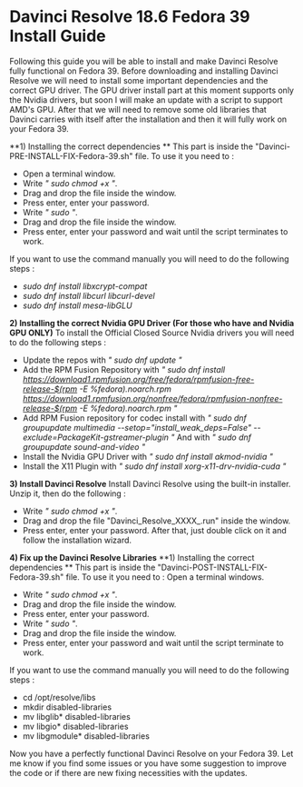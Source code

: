 # Davinci Resolve 18.6 Fedora 39 Install Guide
Following this guide you will be able to install and make Davinci Resolve fully functional on Fedora 39.
Before downloading and installing Davinci Resolve we will need to install some important dependencies and the correct GPU driver.
The GPU driver install part at this moment supports only the Nvidia drivers, but soon I will make an update with a script to support AMD's GPU.
After that we will need to remove some old libraries that Davinci carries with itself after the installation and then it will fully work on your Fedora 39.


**1) Installing the correct dependencies **
This part is inside the "Davinci-PRE-INSTALL-FIX-Fedora-39.sh" file. To use it you need to :
- Open a terminal window.
- Write *" sudo chmod +x "*.
- Drag and drop the file inside the window.
- Press enter, enter your password.
- Write *" sudo "*.
- Drag and drop the file inside the window.
- Press enter, enter your password and wait until the script terminates to work.

If you want to use the command manually you will need to do the following steps :
- *sudo dnf install libxcrypt-compat*
- *sudo dnf install libcurl libcurl-devel*
- *sudo dnf install mesa-libGLU*



**2) Installing the correct Nvidia GPU Driver (For those who have and Nvidia GPU ONLY)**
To install the Official Closed Source Nvidia drivers you will need to do the following steps :

- Update the repos with *" sudo dnf update "*
- Add the RPM Fusion Repository with 
*" sudo dnf install https://download1.rpmfusion.org/free/fedora/rpmfusion-free-release-$(rpm -E %fedora).noarch.rpm https://download1.rpmfusion.org/nonfree/fedora/rpmfusion-nonfree-release-$(rpm -E %fedora).noarch.rpm "*
- Add RPM Fusion repository for codec install with 
*" sudo dnf groupupdate multimedia --setop="install_weak_deps=False" --exclude=PackageKit-gstreamer-plugin "*
And with
*" sudo dnf groupupdate sound-and-video "*
- Install the Nvidia GPU Driver with 
*" sudo dnf install akmod-nvidia "*
- Install the X11 Plugin with 
*" sudo dnf install xorg-x11-drv-nvidia-cuda "*



**3) Install Davinci Resolve**
Install Davinci Resolve using the built-in installer. Unzip it, then do the following :
- Write *" sudo chmod +x "*.
- Drag and drop the file "Davinci_Resolve_XXXX_.run" inside the window.
- Press enter, enter your password.
After that, just double click on it and follow the installation wizard.



**4) Fix up the Davinci Resolve Libraries**
**1) Installing the correct dependencies **
This part is inside the "Davinci-POST-INSTALL-FIX-Fedora-39.sh" file. To use it you need to :
Open a terminal windows.
- Write *" sudo chmod +x "*.
- Drag and drop the file inside the window.
- Press enter, enter your password.
- Write *" sudo "*.
- Drag and drop the file inside the window.
- Press enter, enter your password and wait until the script terminate to work.

If you want to use the command manually you will need to do the following steps :
- cd /opt/resolve/libs
- mkdir disabled-libraries
- mv libglib* disabled-libraries
- mv libgio* disabled-libraries
- mv libgmodule* disabled-libraries

Now you have a perfectly functional Davinci Resolve on your Fedora 39. Let me know if you find some issues or you have some suggestion to improve the code or if there are new fixing necessities with the updates. 
